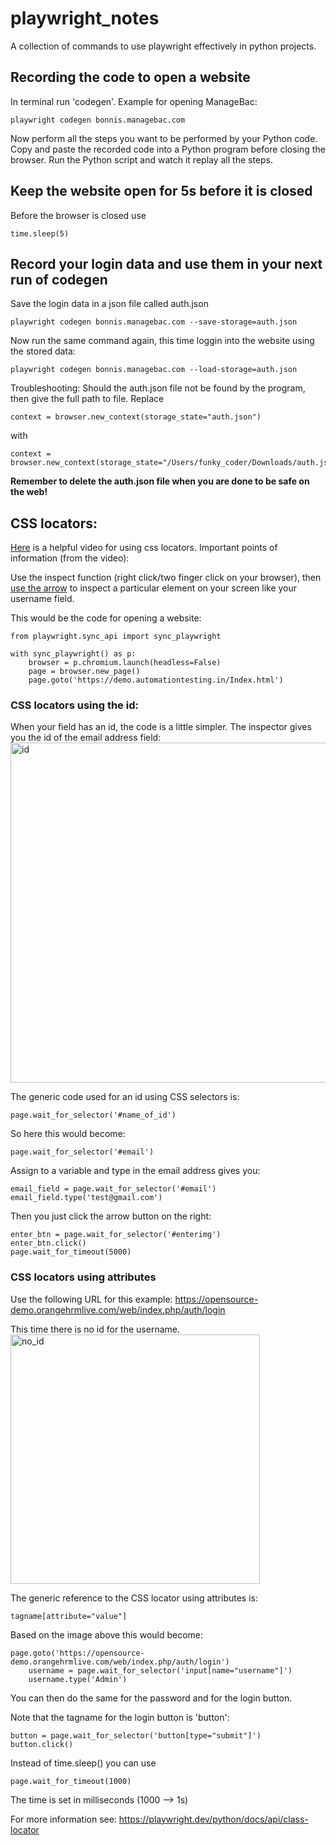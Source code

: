 # playwright_notes
A collection of commands to use playwright effectively in python projects. 

## Recording the code to open a website
In terminal run 'codegen'. 
Example for opening ManageBac:
```
playwright codegen bonnis.managebac.com
```
Now perform all the steps you want to be performed by your Python code. 
Copy and paste the recorded code into a Python program before closing the browser. 
Run the Python script and watch it replay all the steps. 

## Keep the website open for 5s before it is closed
Before the browser is closed use 
```
time.sleep(5)
```

## Record your login data and use them in your next run of codegen
Save the login data in a json file called auth.json
```
playwright codegen bonnis.managebac.com --save-storage=auth.json
```
Now run the same command again, this time loggin into the website using the stored data: 
```
playwright codegen bonnis.managebac.com --load-storage=auth.json
```

Troubleshooting: 
Should the auth.json file not be found by the program, then give the full path to file. 
Replace 
```
context = browser.new_context(storage_state="auth.json")
```
with
```
context = browser.new_context(storage_state="/Users/funky_coder/Downloads/auth.json")
```
**Remember to delete the auth.json file when you are done to be safe on the web!**


## CSS locators: 
[Here](https://youtu.be/UXLnkeYHZlY?si=UtZuqCxW0qt88L6g) is a helpful video for using css locators. 
Important points of information (from the video): 

Use the inspect function (right click/two finger click on your browser), then [use the arrow](https://youtu.be/UXLnkeYHZlY?si=JBqcVrhniYRmtOt0&t=401) to inspect a particular element on your screen like your username field. 

This would be the code for opening a website: 
```
from playwright.sync_api import sync_playwright

with sync_playwright() as p:
    browser = p.chromium.launch(headless=False)
    page = browser.new_page()
    page.goto('https://demo.automationtesting.in/Index.html')
```

### CSS locators using the id:
When your field has an id, the code is a little simpler. 
The inspector gives you the id of the email address field: <img width="544" alt="id" src="https://github.com/user-attachments/assets/18bd1bed-e5bd-4f90-83ba-57b909c81e72">

The generic code used for an id using CSS selectors is: 
```
page.wait_for_selector('#name_of_id')
```

So here this would become: 
```
page.wait_for_selector('#email')
```

Assign to a variable and type in the email address gives you: 
```
email_field = page.wait_for_selector('#email')
email_field.type('test@gmail.com')
```
Then you just click the arrow button on the right: 
```
enter_btn = page.wait_for_selector('#enterimg')
enter_btn.click()
page.wait_for_timeout(5000)
```

### CSS locators using attributes
Use the following URL for this example: https://opensource-demo.orangehrmlive.com/web/index.php/auth/login

This time there is no id for the username.
<img width="399" alt="no_id" src="https://github.com/user-attachments/assets/51da7e6d-b4db-46c1-8c2e-161bbe698dae">

The generic reference to the CSS locator using attributes is: 
```
tagname[attribute="value"]
```
Based on the image above this would become: 
```
page.goto('https://opensource-demo.orangehrmlive.com/web/index.php/auth/login')
    username = page.wait_for_selector('input[name="username"]')
    username.type('Admin')
```
You can then do the same for the password and for the login button. 

Note that the tagname for the login button is 'button': 
```
button = page.wait_for_selector('button[type="submit"]')
button.click()
```
Instead of time.sleep() you can use 
```
page.wait_for_timeout(1000)
```
The time is set in milliseconds (1000 --> 1s) 

For more information see: 
https://playwright.dev/python/docs/api/class-locator

